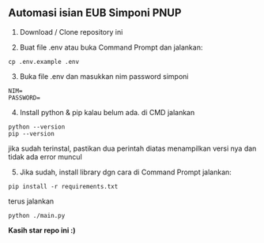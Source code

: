 ## Automasi isian EUB Simponi PNUP

1. Download / Clone repository ini

2. Buat file .env atau buka Command Prompt dan jalankan:
```
cp .env.example .env
```

3. Buka file .env dan masukkan nim password simponi
```
NIM=
PASSWORD=
```

4. Install python & pip kalau belum ada. di CMD jalankan
```
python --version
pip --version
```
jika sudah terinstal, pastikan dua perintah diatas menampilkan versi nya dan tidak ada error muncul

5. Jika sudah, install library dgn cara
di Command Prompt jalankan:
```
pip install -r requirements.txt
```
terus jalankan
```
python ./main.py
```

**Kasih star repo ini :)**